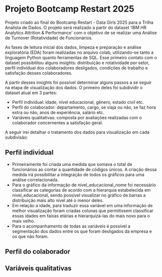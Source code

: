 # Projeto Bootcamp Restart 2025
Projeto criado ao final do Bootcamp Restart - Data Girls 2025 para a Trilha Analista de Dados. O projeto será realizado a partir do dataset 'IBM HR Analytics Attrition & Performance' com o objetivo de se realizar uma Análise de Turnover (Rotatividade) de Funcionários.

As fases de leitura inicial dos dados, limpeza e preparação e análise exploratória (EDA) foram realizadas no arquivo colab, utilizando-se tanto a linguagem Python quanto ferramentas de SQL. Esse primeiro contato com o dataset possibilitou alguns insights: distribuição e rotatividade por setor, perfil individual dos colaboradores desligados, condições de trabalho e satisfação desses colaboradores.

A partir desses insights foi possível determinar alguns passos a se seguir na etapa de visualização dos dados. O primeiro deles foi subdividir o dataset atual em 3 partes: 
- Perfil individual: idade, nível educacional, gênero, estado civil etc.
- Perfil do colaborador: departamento, cargo, se viaja ou não, se faz hora extra ou não, anos de experiência, salário etc.
- Variáveis qualitativas: composta por avaliações realizadas com o colaborador concernentes a satisfação geral.

A seguir irei detalhar o tratamento dos dados para visualização em cada subdivisão:

## Perfil individual
- Primeiramente foi criada uma medida que somava o total de funcionários ao contar a quantidade de códigos únicos. A criação dessa medida irá possibilitar a integração de todos os gráficos para uma análise correlacionada.
- Para o gráfico da informação de nivel_educacional_nome foi necessário classificar as categorias de acordo com a hierarquia estabelecida em nivel_educacional, sendo possível visualizar no gráfico de barras a distribuição mais alto nível até o menor deles.
- Em relação a idade, para traduzir essa variável em uma informação de melhor visualização foram criadas colunas que permitissem classificar essas idades em faixas etárias e hierarquizá-las do mais novo para o mais velho.
- Para o acompanhamento de todas as variáveis é possível a segmentação dos dados entre os que foram desligados da empresa e os que não foram.

## Perfil do colaborador

## Variáveis qualitativas

